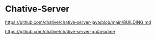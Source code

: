 Chative-Server
=================

https://github.com/chative/chative-server-java/blob/main/BUILDING.md

https://github.com/chative/chative-server-go#readme




